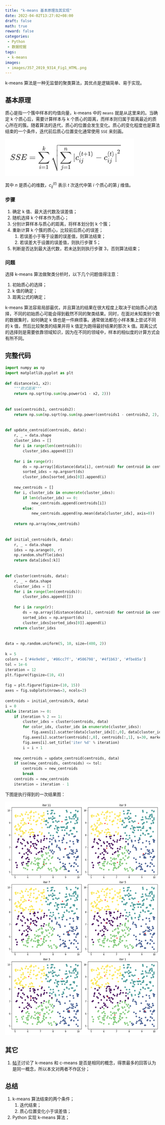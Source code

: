 ```yaml
---
title: "k-means 基本原理及其实现"
date: 2022-04-02T13:27:02+08:00
draft: false
math: true
reward: false
categories:
 - Python
 - 数据挖掘
tags:
 - k-means
images:
 - images/357_2019_9314_Fig1_HTML.png
---
```


k-means 算法是一种无监督的聚类算法，其优点是逻辑简单、易于实现。

<!--more-->

## 基本原理

质心是指一个簇中样本的均值向量，k-means 中的 `means` 就是从这里来的。当确定 k 个质心后，需要计算样本与 k 个质心的距离，而样本则归属于距离最近的质心所在的簇。随着算法的迭代，质心的位置会发生变化。质心的变化程度也是算法结束的一个条件，迭代前后质心位置变化通常使用 `SSE` 来刻画。

<!--
SSE = \sum^k_{i=1} \sqrt {\sum^n_{j=1} {\lvert c^{(t+1)}_{ij} - c^{(t)}_{ij}\rvert}^2} -->

![](QQ截图20220402173143.png)

其中 $n$ 是质心的维数，$c^{(t)}_{ij}$ 表示 $t$ 次迭代中第 $i$ 个质心的第 $j$ 维值。 



### 步骤

1. 确定 k 值、最大迭代数及误差值；
2. 随机选择 k 个样本作为质心；
3. 分别计算样本与质心的距离，将样本划分到 k 个簇；
4. 重新计算 k 个簇的质心，比较前后质心的误差；
   1. 若误差小于等于设置的误差值，则算法结束；
   2. 若误差大于设置的误差值，则执行步骤 5；
5. 判断是否达到最大迭代数，若未达到则执行步骤 3，否则算法结束；

### 问题

选择 k-means 算法做聚类分析时，以下几个问题值得注意：

1. 初始质心的选择；
2. k 值的确定；
3. 距离公式的确定；

k-means 算法容易局部最优，并且算法的结果在很大程度上取决于初始质心的选择，不同的初始质心可能会得到截然不同的聚类结果。同时，在面对未知类别个数的数据集时，如何确定 k 值也是一件麻烦事。通常做法都在小样本集上尝试不同的 k 值，然后比较聚类的结果并将 k 值定为跑得最好结果的那次 k 值。距离公式的选择则是需要依靠领域知识，因为在不同的领域中，样本的相似度的计算方式会有所不同。

## 完整代码

```python
import numpy as np
import matplotlib.pyplot as plt

def distance(x1, x2):
    """欧式距离"""
    return np.sqrt(np.sum(np.power(x1 - x2, 2)))


def sse(centroids1, centroids2):
    return np.sum(np.sqrt(np.sum(np.power(centroids1 - centroids2, 2), axis=1)))


def update_centroid(centroids, data):
    r, _ = data.shape
    cluster_idxs = []
    for i in range(len(centroids)):
        cluster_idxs.append([])

    for i in range(r):
        ds = np.array([distance(data[i], centroid) for centroid in centroids])
        sorted_idxs = np.argsort(ds)
        cluster_idxs[sorted_idxs[0]].append(i)

    new_centroids = []
    for i, cluster_idx in enumerate(cluster_idxs):
        if len(cluster_idx) == 0:
            new_centroids.append(centroids[i])
        else:
            new_centroids.append(np.mean(data[cluster_idx], axis=0))

    return np.array(new_centroids)


def initial_centroids(k, data):
    r, _ = data.shape
    idxs = np.arange(0, r)
    np.random.shuffle(idxs)
    return data[idxs[:k]]


def cluster(centroids, data):
    r, _ = data.shape
    cluster_idxs = []
    for i in range(len(centroids)):
        cluster_idxs.append([])

    for i in range(r):
        ds = np.array([distance(data[i], centroid) for centroid in centroids])
        sorted_idxs = np.argsort(ds)
        cluster_idxs[sorted_idxs[0]].append(i)
    return cluster_idxs


data = np.random.uniform(5, 10, size=(400, 2))

k = 5
colors = ['#4e9e9d', '#86cc7f', '#506798', '#4f1b63', '#fbe85a']
tol = 1e-6
iteration = 12
plt.figure(figsize=(10, 4))

fig = plt.figure(figsize=(10, 15))
axes = fig.subplots(nrows=3, ncols=2)

centroids = initial_centroids(k, data)
i = 0
while iteration >= 0:
    if iteration % 2 == 1:
        cluster_idxs = cluster(centroids, data)
        for color_idx, cluster_idx in enumerate(cluster_idxs):
            fig.axes[i].scatter(data[cluster_idx][:,0], data[cluster_idx][:,1], c=colors[color_idx])
        fig.axes[i].scatter(centroids[:,0], centroids[:,1], s=30, marker='*', c='red')
        fig.axes[i].set_title('iter %d' % iteration)
        i = i + 1

    new_centroids = update_centroid(centroids, data)
    if sse(new_centroids, centroids) <= tol:
        centroids = new_centroids
        break
    centroids = new_centroids
    iteration = iteration - 1
```

下图是执行得到的一次结果图：

![](output.png)

## 其它

1. [帖子](https://www.researchgate.net/post/Is-c-means-same-as-k-means-in-clustering-algorithm-context)讨论了 k-means 和 c-means 是否是相同的概念，得票最多的回答认为是同一概念，所以本文对两者不作区分；

## 总结

1. k-means 算法结束的两个条件；
   1. 迭代结束；
   2. 质心位置变化小于误差值；
2. Python 实现 k-means 算法；

